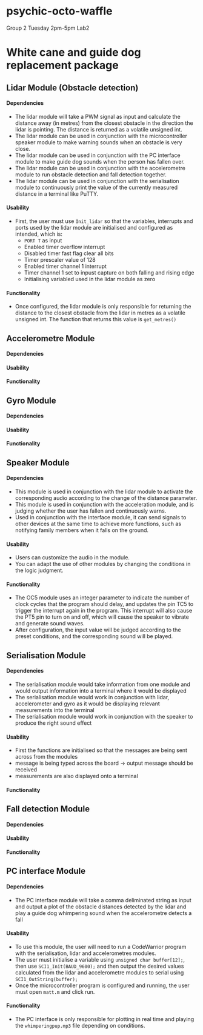 # psychic-octo-waffle
Group 2 Tuesday 2pm-5pm Lab2

# White cane and guide dog replacement package

## Lidar Module (Obstacle detection)

#### Dependencies
- The lidar module will take a PWM signal as input and calculate the distance away (in metres) from the closest obstacle in the direction the lidar is pointing. The distance is returned as a volatile unsigned int.
- The lidar module can be used in conjunction with the microcontroller speaker module to make warning sounds when an obstacle is very close.
- The lidar module can be used in conjunction with the PC interface module to make guide dog sounds when the person has fallen over.
- The lidar module can be used in conjunction with the accelerometre module to run obstacle detection and fall detection together.
- The lidar module can be used in conjunction with the serialisation module to continuously print the value of the currently measured distance in a terminal like PuTTY. 

#### Usability
- First, the user must use `Init_lidar` so that the variables, interrupts and ports used by the lidar module are initialised and configured as intended, which is:
  - `PORT T` as input
  - Enabled timer overflow interrupt
  - Disabled timer fast flag clear all bits
  - Timer prescaler value of 128
  - Enabled timer channel 1 interrupt
  - Timer channel 1 set to inpust capture on both falling and rising edge
  - Initialising variabled used in the lidar module as zero 

#### Functionality
- Once configured, the lidar module is only responsible for returning the distance to the closest obstacle from the lidar in metres as a volatile unsigned int. The function that returns this value is `get_metres()`


## Accelerometre Module

#### Dependencies

#### Usability

#### Functionality


## Gyro Module

#### Dependencies

#### Usability

#### Functionality


## Speaker Module

#### Dependencies
- This module is used in conjunction with the lidar module to activate the corresponding audio according to the change of the distance parameter.
- This module is used in conjunction with the acceleration module, and is judging whether the user has fallen and continuously warns.
- Used in conjunction with the interface module, it can send signals to other devices at the same time to achieve more functions, such as notifying family members when it falls on the ground.

#### Usability
- Users can customize the audio in the module.
- You can adapt the use of other modules by changing the conditions in the logic judgment.
#### Functionality
- The OC5 module uses an integer parameter to indicate the number of clock cycles that the program should delay, and updates the pin TC5 to trigger the interrupt again in the program. This interrupt will also cause the PT5 pin to turn on and off, which will cause the speaker to vibrate and generate sound waves.
- After configuration, the input value will be judged according to the preset conditions, and the corresponding sound will be played.

## Serialisation Module

#### Dependencies
- The serialisation module would take information from one module and would output information into a terminal where it would be displayed
- The serialisation module would work in conjunction with lidar, accelerometer and gyro as it would be displaying relevant measurements into the terminal
- The serialisation module would work in conjunction with the speaker to produce the right sound effect 

#### Usability
- First the functions are initialised so that the messages are being sent across from the modules
- message is being typed across the board -> output message should be received
- measurements are also displayed onto a terminal

#### Functionality


## Fall detection Module

#### Dependencies

#### Usability

#### Functionality


## PC interface Module

#### Dependencies
- The PC interface module will take a comma deliminated string as input and output a plot of the obstacle distances detected by the lidar and play a guide dog whimpering sound when the accelerometre detects a fall 

#### Usability
- To use this module, the user will need to run a CodeWarrior program with the serialisation, lidar and accelerometres modules. 
- The user must initialise a variable using `unsigned char buffer[12];`, then use `SCI1_Init(BAUD_9600);` and then output the desired values calculated from the lidar and accelerometre modules to serial using `SCI1_OutString(buffer);`
- Once the microcontroller program is configured and running, the user must open `matt.m` and click run.

#### Functionality
- The PC interface is only responsible for plotting in real time and playing the `whimperingpup.mp3` file depending on conditions.

